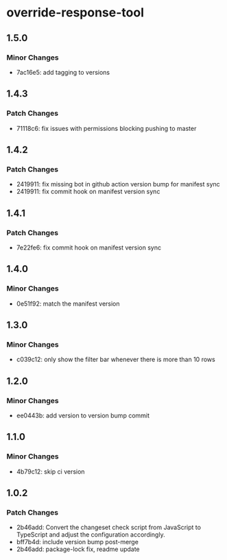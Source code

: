 # override-response-tool

## 1.5.0

### Minor Changes

- 7ac16e5: add tagging to versions

## 1.4.3

### Patch Changes

- 71118c6: fix issues with permissions blocking pushing to master

## 1.4.2

### Patch Changes

- 2419911: fix missing bot in github action version bump for manifest sync
- 2419911: fix commit hook on manifest version sync

## 1.4.1

### Patch Changes

- 7e22fe6: fix commit hook on manifest version sync

## 1.4.0

### Minor Changes

- 0e51f92: match the manifest version

## 1.3.0

### Minor Changes

- c039c12: only show the filter bar whenever there is more than 10 rows

## 1.2.0

### Minor Changes

- ee0443b: add version to version bump commit

## 1.1.0

### Minor Changes

- 4b79c12: skip ci version

## 1.0.2

### Patch Changes

- 2b46add: Convert the changeset check script from JavaScript to TypeScript and adjust the configuration accordingly.
- bff7b4d: include version bump post-merge
- 2b46add: package-lock fix, readme update
